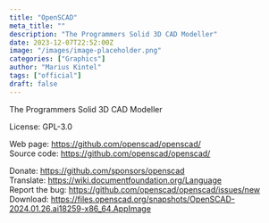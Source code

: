 ```yaml
---
title: "OpenSCAD"
meta_title: ""
description: "The Programmers Solid 3D CAD Modeller"
date: 2023-12-07T22:52:00Z
image: "/images/image-placeholder.png"
categories: ["Graphics"]
author: "Marius Kintel"
tags: ["official"]
draft: false
---
```


The Programmers Solid 3D CAD Modeller

License: GPL-3.0

Web page: https://github.com/openscad/openscad/  
Source code: https://github.com/openscad/openscad/

Donate: https://github.com/sponsors/openscad  
Translate: https://wiki.documentfoundation.org/Language  
Report the bug: https://github.com/openscad/openscad/issues/new  
Download: https://files.openscad.org/snapshots/OpenSCAD-2024.01.26.ai18259-x86_64.AppImage
